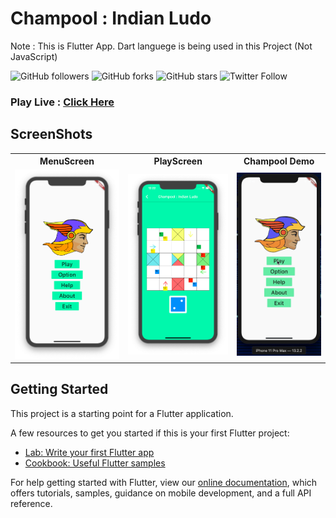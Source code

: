 # Champool : Indian Ludo
Note : This is Flutter App. Dart languege is being used in this Project (Not JavaScript)

![GitHub followers](https://img.shields.io/github/followers/AdityaBirangal?label=Follow&style=social)
![GitHub forks](https://img.shields.io/github/forks/AdityaBirangal/champool?style=social)
![GitHub stars](https://img.shields.io/github/stars/AdityaBirangal/champool?style=social)
![Twitter Follow](https://img.shields.io/twitter/follow/AdityaBirangal?style=social)


### Play Live : [Click Here](https://adityabirangal.github.io/champool/build/web/index.html#/)

## ScreenShots
<table style="width:100%">
  <tr>
    <th>MenuScreen</th>
    <th>PlayScreen</th>
    <th>Champool Demo</th>
  </tr>
  <tr>
    <td><img src="Demo/MenuScreen.png"/></td>
    <td><img src="Demo/PlayScreen.png"/></td>
    <td><img src="Demo/Champool_Demo.gif"/></td>
  </tr>
</table>

## Getting Started

This project is a starting point for a Flutter application.

A few resources to get you started if this is your first Flutter project:

- [Lab: Write your first Flutter app](https://flutter.dev/docs/get-started/codelab)
- [Cookbook: Useful Flutter samples](https://flutter.dev/docs/cookbook)

For help getting started with Flutter, view our
[online documentation](https://flutter.dev/docs), which offers tutorials,
samples, guidance on mobile development, and a full API reference.

